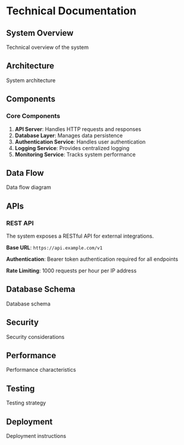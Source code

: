 # Technical Documentation

## System Overview

Technical overview of the system

## Architecture

System architecture

## Components

### Core Components

1. **API Server**: Handles HTTP requests and responses
2. **Database Layer**: Manages data persistence
3. **Authentication Service**: Handles user authentication
4. **Logging Service**: Provides centralized logging
5. **Monitoring Service**: Tracks system performance

## Data Flow

Data flow diagram

## APIs

### REST API

The system exposes a RESTful API for external integrations.

**Base URL**: `https://api.example.com/v1`

**Authentication**: Bearer token authentication required for all endpoints

**Rate Limiting**: 1000 requests per hour per IP address

## Database Schema

Database schema

## Security

Security considerations

## Performance

Performance characteristics

## Testing

Testing strategy

## Deployment

Deployment instructions
